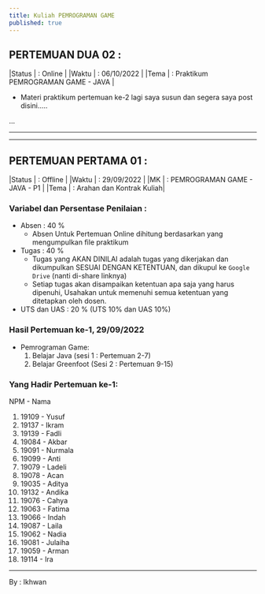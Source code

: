 ```yaml
---
title: Kuliah PEMROGRAMAN GAME
published: true
---
```



## PERTEMUAN DUA 02 :

|Status  | : Online                    |
|Waktu   | : 06/10/2022                |
|Tema    | : Praktikum PEMROGRAMAN GAME - JAVA |

*  Materi praktikum pertemuan ke-2 lagi saya susun dan segera saya post disini.....



...

***
***

## PERTEMUAN PERTAMA 01 :

|Status  | : Offline                    |
|Waktu   | : 29/09/2022                |
|MK      | : PEMROGRAMAN GAME - JAVA - P1 |
|Tema    | : Arahan dan Kontrak Kuliah|



### Variabel dan Persentase Penilaian :
- Absen  : 40 %
    - Absen Untuk Pertemuan Online dihitung berdasarkan yang mengumpulkan file praktikum
- Tugas  : 40 %
    - Tugas yang AKAN DINILAI adalah tugas yang dikerjakan dan dikumpulkan SESUAI DENGAN KETENTUAN, dan dikupul ke `Google Drive` (nanti di-share linknya)
    - Setiap tugas akan disampaikan ketentuan apa saja yang harus dipenuhi, Usahakan untuk memenuhi semua ketentuan yang ditetapkan oleh dosen.
- UTS dan UAS : 20 % (UTS 10% dan UAS 10%)


### Hasil Pertemuan ke-1, 29/09/2022
* Pemrograman Game: 
    1. Belajar Java (sesi 1 : Pertemuan 2-7)
    2. Belajar Greenfoot (Sesi 2 : Pertemuan 9-15)

### Yang Hadir Pertemuan ke-1: 

NPM - Nama

1. 19109 - Yusuf
2. 19137 - Ikram
3. 19139 - Fadli
4. 19084 - Akbar
5. 19091 - Nurmala
6. 19099 - Anti
7. 19079 - Ladeli
8. 19078 - Acan
9. 19035 - Aditya
10. 19132 - Andika
11. 19076 - Cahya
12. 19063 - Fatima
13. 19066 - Indah
14. 19087 - Laila
15. 19062 - Nadia
16. 19081 - Julaiha
17. 19059 - Arman 
18. 19114 - Ira

***
By : Ikhwan
